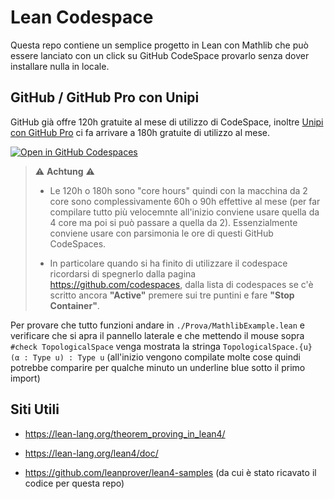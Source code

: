 # Lean Codespace

Questa repo contiene un semplice progetto in Lean con Mathlib che può essere lanciato con un click su GitHub CodeSpace provarlo senza dover installare nulla in locale.

## GitHub / GitHub Pro con Unipi

GitHub già offre 120h gratuite al mese di utilizzo di CodeSpace, inoltre [Unipi con GitHub Pro](https://www.dm.unipi.it/github-pro/) ci fa arrivare a 180h gratuite di utilizzo al mese.  

[![Open in GitHub Codespaces](https://github.com/codespaces/badge.svg)](https://github.com/codespaces/new?skip_quickstart=true&hide_repo_select=true&ref=main&repo=698191991&machine=basicLinux32gb&location=WestEurope)

> :warning: **Achtung** :warning: 
> 
> - Le 120h o 180h sono "core hours" quindi con la macchina da 2 core sono complessivamente 60h o 90h effettive al mese (per far compilare tutto più velocemnte all'inizio conviene usare quella da 4 core ma poi si può passare a quella da 2). Essenzialmente conviene usare con parsimonia le ore di questi GitHub CodeSpaces.
> 
> - In particolare quando si ha finito di utilizzare il codespace ricordarsi di spegnerlo dalla pagina <https://github.com/codespaces>, dalla lista di codespaces se c'è scritto ancora **"Active"** premere sui tre puntini e fare **"Stop Container"**.

Per provare che tutto funzioni andare in `./Prova/MathlibExample.lean` e verificare che si apra il pannello laterale e che mettendo il mouse sopra `#check TopologicalSpace` venga mostrata la stringa `TopologicalSpace.{u} (α : Type u) : Type u` (all'inizio vengono compilate molte cose quindi potrebbe comparire per qualche minuto un underline blue sotto il primo import)

## Siti Utili

- https://lean-lang.org/theorem_proving_in_lean4/

- https://lean-lang.org/lean4/doc/

- <https://github.com/leanprover/lean4-samples> (da cui è stato ricavato il codice per questa repo)
